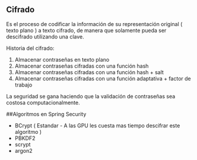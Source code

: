 ## Cifrado

Es el proceso de codificar la información de su representación original ( texto plano )
a texto cifrado, de manera que solamente pueda ser descifrado utilizando una clave.

Historia del cifrado:

1. Almacenar contraseñas en texto plano
2. Almacenar contraseñas cifradas con una función hash
3. Almacenar contraseñas cifradas con una función hash + salt
4. Almacenar contraseñas cifradas con una función adaptativa + factor de trabajo

La seguridad se gana haciendo que la validación de contraseñas sea costosa computacionalmente.

##Algoritmos en Spring Security

* BCrypt ( Estandar - A las GPU les cuesta mas tiempo descifrar este algoritmo )
* PBKDF2
* scrypt
* argon2
